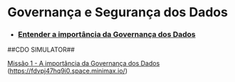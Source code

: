 # Governança e Segurança dos Dados


- ### [Entender a importância da Governança dos Dados](https://notebooklm.google.com/notebook/16ca856b-bd71-42fc-a03a-ae1175dffd10?artifactId=a89dbd50-c637-4cea-bd15-a6c41155f29f)


##CDO SIMULATOR##

[Missão 1 - A importância da Governança dos Dados](https://www.genspark.ai/api/page_private?id=abqklviq)
(https://fdvpj47hq9i0.space.minimax.io/)
